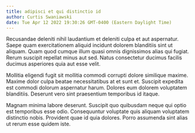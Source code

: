 ```yaml
---
title: adipisci et qui distinctio id
author: Curtis Swaniawski
date: Tue Apr 12 2022 19:30:26 GMT-0400 (Eastern Daylight Time)
---
```

Recusandae deleniti nihil laudantium et deleniti culpa et aut aspernatur. Saepe quam exercitationem aliquid incidunt dolorem blanditiis sint ut aliquam. Quam quod cumque illum quasi omnis dignissimos alias qui fugiat. Rerum suscipit repellat minus aut sed. Natus consectetur ducimus facilis ducimus asperiores quia aut esse velit.

 Mollitia eligendi fugit sit mollitia commodi corrupti dolore similique maxime. Maxime dolor culpa beatae necessitatibus at et sunt et. Suscipit expedita est commodi dolorum aspernatur harum. Dolores eum dolorem voluptatem blanditiis. Deserunt vero sint praesentium temporibus id itaque.

 Magnam minima labore deserunt. Suscipit quo quibusdam neque qui optio est temporibus esse odio. Consequuntur voluptate quis aliquam voluptatem distinctio nobis. Provident quae id quia dolores. Porro assumenda sint alias ut rerum esse quidem iste.